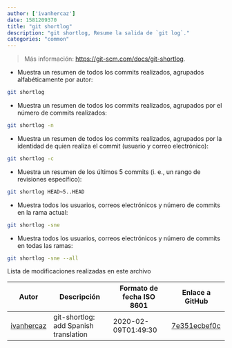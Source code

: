 ```yaml
---
author: ['ivanhercaz']
date: 1581209370
title: "git shortlog"
description: "git shortlog, Resume la salida de `git log`."
categories: "common"
---
```

> Más información: <https://git-scm.com/docs/git-shortlog>.

- Muestra un resumen de todos los commits realizados, agrupados alfabéticamente por autor:

```bash
git shortlog
```

- Muestra un resumen de todos los commits realizados, agrupados por el número de commits realizados:

```bash
git shortlog -n
```

- Muestra un resumen de todos los commits realizados, agrupados por la identidad de quien realiza el commit (usuario y correo electrónico):

```bash
git shortlog -c
```

- Muestra un resumen de los últimos 5 commits (i. e., un rango de revisiones específico):

```bash
git shortlog HEAD~5..HEAD
```

- Muestra todos los usuarios, correos electrónicos y número de commits en la rama actual:

```bash
git shortlog -sne
```

- Muestra todos los usuarios, correos electrónicos y número de commits en todas las ramas:

```bash
git shortlog -sne --all
```
Lista de modificaciones realizadas en este archivo


Autor | Descripción | Formato de fecha ISO 8601 | Enlace a GitHub
------|-----|-----|-----
[ivanhercaz](mailto:ivan@ivanhercaz.com) | git-shortlog: add Spanish translation | 2020-02-09T01:49:30 | [7e351ecbef0c](https://github.com/tldr-pages/tldr/commit/7e351ecbef0c9802364cc5c8e4cf30f8051df5a9)

